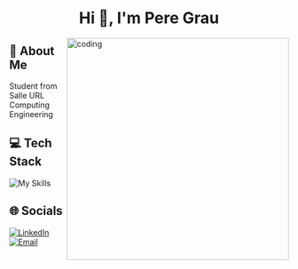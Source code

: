 <h1 align="center">Hi 👋, I'm Pere Grau</h1>

<img align="right" alt="coding" width="400px" src="https://media2.giphy.com/media/v1.Y2lkPTc5MGI3NjExN2IxYjczNjMxZTE4YTlmMjkxNGVhZGNkY2E2Zjk1NTA4MmNkMGJhNiZlcD12MV9pbnRlcm5hbF9naWZzX2dpZklkJmN0PWc/qgQUggAC3Pfv687qPC/giphy.gif">

<h2 style="max-width: 50%; text-align: left;">🙋 About Me</h2>
<p>Student from Salle URL Computing Engineering</p>

<h2 style="max-width: 50%; text-align: left;">💻 Tech Stack</h2>
<p>
  <img src="https://skillicons.dev/icons?i=c,java,mysql,github,figma" alt="My Skills" />
</p>

<h2 style="max-width: 50%; text-align: left;">🌐 Socials</h2>
<p>
  <a href="https://linkedin.com/in/pere-grau-manent">
    <img src="https://img.shields.io/badge/LinkedIn-%230077B5.svg?logo=linkedin&logoColor=white" alt="LinkedIn" />
  </a>
  <a href="mailto:pere.grau05@gmail.com">
    <img src="https://img.shields.io/badge/Email-D14836?logo=gmail&logoColor=white" alt="Email" />
  </a>
</p>
